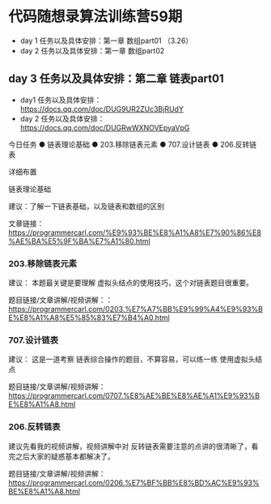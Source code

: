 # 代码随想录算法训练营59期
- day 1 任务以及具体安排：第一章 数组part01 （3.26）
- day 2 任务以及具体安排：第一章 数组part02   

## day 3 任务以及具体安排：第二章 链表part01

- day1 任务以及具体安排：https://docs.qq.com/doc/DUG9UR2ZUc3BjRUdY
- day 2 任务以及具体安排：https://docs.qq.com/doc/DUGRwWXNOVEpyaVpG 

今日任务 
● 链表理论基础 
● 203.移除链表元素 
● 707.设计链表 
● 206.反转链表 

 详细布置 

 链表理论基础 

建议：了解一下链表基础，以及链表和数组的区别 

文章链接：<https://programmercarl.com/%E9%93%BE%E8%A1%A8%E7%90%86%E8%AE%BA%E5%9F%BA%E7%A1%80.html>

### 203.移除链表元素  

建议： 本题最关键是要理解 虚拟头结点的使用技巧，这个对链表题目很重要。

题目链接/文章讲解/视频讲解：：<https://programmercarl.com/0203.%E7%A7%BB%E9%99%A4%E9%93%BE%E8%A1%A8%E5%85%83%E7%B4%A0.html>

### 707.设计链表  

建议： 这是一道考察 链表综合操作的题目，不算容易，可以练一练 使用虚拟头结点

题目链接/文章讲解/视频讲解：<https://programmercarl.com/0707.%E8%AE%BE%E8%AE%A1%E9%93%BE%E8%A1%A8.html>

### 206.反转链表 

建议先看我的视频讲解，视频讲解中对 反转链表需要注意的点讲的很清晰了，看完之后大家的疑惑基本都解决了。

题目链接/文章讲解/视频讲解：<https://programmercarl.com/0206.%E7%BF%BB%E8%BD%AC%E9%93%BE%E8%A1%A8.html> 